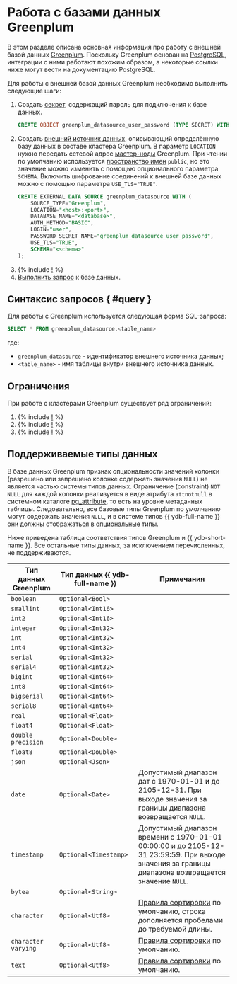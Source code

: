 # Работа с базами данных Greenplum

В этом разделе описана основная информация про работу с внешней базой данных [Greenplum](https://greenplum.org). Поскольку Greenplum основан на [PostgreSQL](postgresql.md), интеграции с ними работают похожим образом, а некоторые ссылки ниже могут вести на документацию PostgreSQL.

Для работы с внешней базой данных Greenplum необходимо выполнить следующие шаги:
1. Создать [секрет](../datamodel/secrets.md), содержащий пароль для подключения к базе данных.
    ```sql
    CREATE OBJECT greenplum_datasource_user_password (TYPE SECRET) WITH (value = "<password>");
    ```
1. Создать [внешний источник данных](../datamodel/external_data_source.md), описывающий определённую базу данных в составе кластера Greenplum. В параметр `LOCATION` нужно передать сетевой адрес [мастер-ноды](https://greenplum.org/introduction-to-greenplum-architecture/) Greenplum. При чтении по умолчанию используется [пространство имен](https://docs.vmware.com/en/VMware-Greenplum/6/greenplum-database/ref_guide-system_catalogs-pg_namespace.html) `public`, но это значение можно изменить с помощью опционального параметра `SCHEMA`. Включить шифрование соединений к внешней базе данных можно с помощью параметра `USE_TLS="TRUE"`. 
    ```sql
    CREATE EXTERNAL DATA SOURCE greenplum_datasource WITH (
        SOURCE_TYPE="Greenplum",
        LOCATION="<host>:<port>",
        DATABASE_NAME="<database>",
        AUTH_METHOD="BASIC",
        LOGIN="user",
        PASSWORD_SECRET_NAME="greenplum_datasource_user_password",
        USE_TLS="TRUE",
        SCHEMA="<schema>"
    );
    ```
1. {% include [!](_includes/connector_deployment.md) %}
1. [Выполнить запрос](#query) к базе данных.

## Синтаксис запросов { #query }
Для работы с Greenplum используется следующая форма SQL-запроса:

```sql
SELECT * FROM greenplum_datasource.<table_name>
```

где:
- `greenplum_datasource` - идентификатор внешнего источника данных;
- `<table_name>` - имя таблицы внутри внешнего источника данных.

## Ограничения

При работе с кластерами Greenplum существует ряд ограничений:

1. {% include [!](_includes/supported_requests.md) %}
1. {% include [!](_includes/datetime_limits.md) %}
1. {% include [!](_includes/predicate_pushdown.md) %}

## Поддерживаемые типы данных

В базе данных Greenplum признак опциональности значений колонки (разрешено или запрещено колонке содержать значения `NULL`) не является частью системы типов данных. Ограничение (constraint) `NOT NULL` для каждой колонки реализуется в виде атрибута `attnotnull` в системном каталоге [pg_attribute](https://docs.vmware.com/en/VMware-Greenplum/6/greenplum-database/ref_guide-system_catalogs-pg_attribute.html), то есть на уровне метаданных таблицы. Следовательно, все базовые типы Greenplum по умолчанию могут содержать значения `NULL`, и в системе типов {{ ydb-full-name }} они должны отображаться в [опциональные](https://ydb.tech/docs/ru/yql/reference/types/optional) типы.

Ниже приведена таблица соответствия типов Greenplum и {{ ydb-short-name }}. Все остальные типы данных, за исключением перечисленных, не поддерживаются.

|Тип данных Greenplum|Тип данных {{ ydb-full-name }}|Примечания|
|---|----|------|
|`boolean`|`Optional<Bool>`||
|`smallint`|`Optional<Int16>`||
|`int2`|`Optional<Int16>`||
|`integer`|`Optional<Int32>`||
|`int`|`Optional<Int32>`||
|`int4`|`Optional<Int32>`||
|`serial`|`Optional<Int32>`||
|`serial4`|`Optional<Int32>`||
|`bigint`|`Optional<Int64>`||
|`int8`|`Optional<Int64>`||
|`bigserial`|`Optional<Int64>`||
|`serial8`|`Optional<Int64>`||
|`real`|`Optional<Float>`||
|`float4`|`Optional<Float>`||
|`double precision`|`Optional<Double>`||
|`float8`|`Optional<Double>`||
|`json`|`Optional<Json>`||
|`date`|`Optional<Date>`|Допустимый диапазон дат с 1970-01-01 и до 2105-12-31. При выходе значения за границы диапазона возвращается `NULL`.|
|`timestamp`|`Optional<Timestamp>`|Допустимый диапазон времени с 1970-01-01 00:00:00 и до 2105-12-31 23:59:59. При выходе значения за границы диапазона возвращается значение `NULL`.|
|`bytea`|`Optional<String>`||
|`character`|`Optional<Utf8>`|[Правила сортировки](https://www.postgresql.org/docs/current/collation.html) по умолчанию, строка дополняется пробелами до требуемой длины.|
|`character varying`|`Optional<Utf8>`|[Правила сортировки](https://www.postgresql.org/docs/current/collation.html) по умолчанию.|
|`text`|`Optional<Utf8>`|[Правила сортировки](https://www.postgresql.org/docs/current/collation.html) по умолчанию.|
